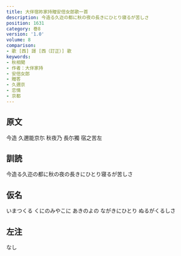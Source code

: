 ```yaml
---
title: 大伴宿祢家持贈安倍女郎歌一首
description: 今造る久迩の都に秋の夜の長きにひとり寝るが苦しさ
position: 1631
category: 巻8
version: '1.0'
volume: 8
comparison:
- 歌 [西] 謌 [西（訂正）] 歌
keywords:
- 秋相聞
- 作者：大伴家持
- 安倍女郎
- 贈答
- 久邇京
- 恋情
- 京都
---
```


## 原文

今造 久邇能京尓 秋夜乃 長尓獨 宿之苦左

## 訓読

今造る久迩の都に秋の夜の長きにひとり寝るが苦しさ

## 仮名

いまつくる くにのみやこに あきのよの ながきにひとり ぬるがくるしさ

## 左注

なし
